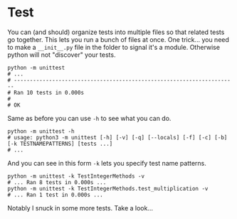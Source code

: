 # Test

You can (and should) organize tests into multiple files so that related tests go together. This lets you run a bunch of files at once. One trick... you need to make a `__init__.py` file in the folder to signal it's a module. Otherwise python will not "discover" your tests.

```shell
python -m unittest
# ...
# ----------------------------------------------------------------------
# Ran 10 tests in 0.000s
# 
# OK
```

Same as before you can use `-h` to see what you can do.

```shell
python -m unittest -h
# usage: python3 -m unittest [-h] [-v] [-q] [--locals] [-f] [-c] [-b] [-k TESTNAMEPATTERNS] [tests ...]
# ...
```

And you can see in this form `-k` lets you specify test name patterns.

```shell
python -m unittest -k TestIntegerMethods -v
# ... Ran 8 tests in 0.000s ...
python -m unittest -k TestIntegerMethods.test_multiplication -v
# ... Ran 1 test in 0.000s ...
```

Notably I snuck in some more tests. Take a look...
